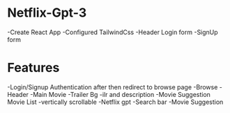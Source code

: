 # Netflix-Gpt-3
 
-Create React App 
-Configured TailwindCss
-Header
Login form
-SignUp form


# Features
  -Login/Signup
  Authentication after then redirect to browse page
 -Browse
   -Header
   -Main Movie
    -Trailer Bg
    -ilr and description
    -Movie Suggestion
    Movie List
    -vertically scrollable
 -Netflix gpt
 -Search bar
 -Movie Suggestion
